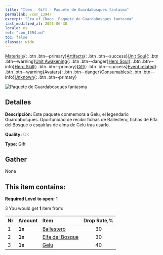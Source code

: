 ```yaml
---
title: "Item - Gift - Paquete de Guardabosques fantasma"
permalink: /con_1394/
excerpt: "Era of Chaos  Paquete de Guardabosques fantasma"
last_modified_at: 2021-06-30
locale: es
ref: "con_1394.md"
toc: false
classes: wide
---
```

 [Materials](/ItemsES/){: .btn .btn--primary}[Artifacts](/ItemsES/Artifacts/){: .btn .btn--success}[Unit Soul](/ItemsES/UnitSoul/){: .btn .btn--warning}[Unit Awakening](/ItemsES/UnitAwakening/){: .btn .btn--danger}[Hero Soul](/ItemsES/HeroSoul/){: .btn .btn--info}[Hero Skill](/ItemsES/HeroSkill/){: .btn .btn--primary}[Gift](/ItemsES/Gift/){: .btn .btn--success}[Event related](/ItemsES/Events/){: .btn .btn--warning}[Avatars](/ItemsES/Avatars/){: .btn .btn--danger}[Consumables](/ItemsES/Consumables/){: .btn .btn--info}[Unknown](/ItemsES/Unknown/){: .btn .btn--primary}

 ![Paquete de Guardabosques fantasma](/images/t/i_907008.png)

## Detalles
 **Descripción:** Este paquete conmemora a Gelu, el legendario Guardabosques. Oportunidad de recibir fichas de Ballestero, fichas de Elfa del Bosque o esquirlas de alma de Gelu tras usarlo.

 **Quality:** <span style="color: #DA70D6">OK</span>

 **Type:** Gift

## Gather

  None

## This item contains:

 **Required Level to open:** 1

 3 You would get **1** item  from:

  | Nr | Amount |     Item    | Drop Rate,% |
  |:---|:-------|:------------|:---------:|
  | 1 |  **1x** | [Ballestero](/ItemsES/unt_191/) | 30 | 
  | 2 |  **1x** | [Elfa del Bosque](/ItemsES/unt_201/) | 30 | 
  | 3 |  **1x** | [Gelu](/ItemsES/her_366/) | 40 | 
